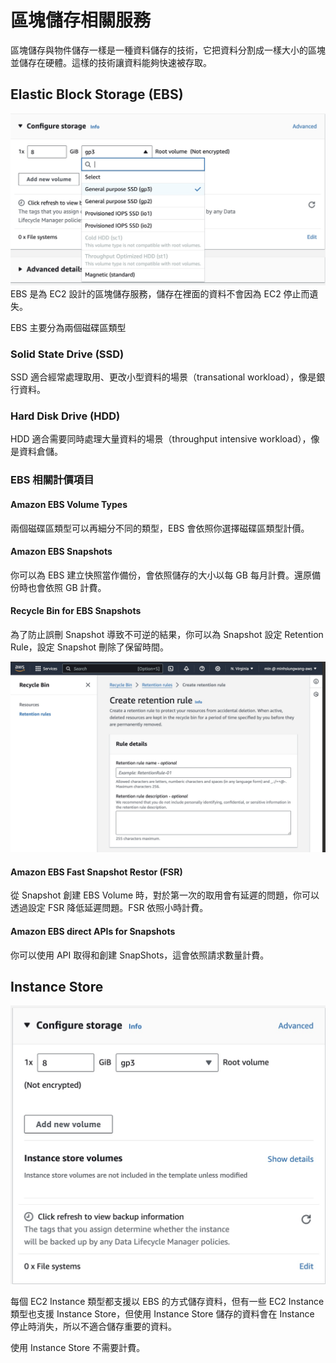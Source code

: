 # 區塊儲存相關服務

區塊儲存與物件儲存一樣是一種資料儲存的技術，它把資料分割成一樣大小的區塊並儲存在硬體。這樣的技術讓資料能夠快速被存取。

## Elastic Block Storage (EBS)

![img](./ec2-ebs-setting.jpg)
EBS 是為 EC2 設計的區塊儲存服務，儲存在裡面的資料不會因為 EC2 停止而遺失。

EBS 主要分為兩個磁碟區類型

### Solid State Drive (SSD)

SSD 適合經常處理取用、更改小型資料的場景（transational workload），像是銀行資料。

### Hard Disk Drive (HDD)

HDD 適合需要同時處理大量資料的場景（throughput intensive workload），像是資料倉儲。

### EBS 相關計價項目

#### Amazon EBS Volume Types

兩個磁碟區類型可以再細分不同的類型，EBS 會依照你選擇磁碟區類型計價。

#### Amazon EBS Snapshots

你可以為 EBS 建立快照當作備份，會依照儲存的大小以每 GB 每月計費。還原備份時也會依照 GB 計費。

#### Recycle Bin for EBS Snapshots

為了防止誤刪 Snapshot 導致不可逆的結果，你可以為 Snapshot 設定 Retention Rule，設定 Snapshot 刪除了保留時間。

![img](./ebs-recycle.jpg)

#### Amazon EBS Fast Snapshot Restor (FSR)

從 Snapshot 創建 EBS Volume 時，對於第一次的取用會有延遲的問題，你可以透過設定 FSR 降低延遲問題。FSR 依照小時計費。

#### Amazon EBS direct APIs for Snapshots

你可以使用 API 取得和創建 SnapShots，這會依照請求數量計費。

## Instance Store

![img](./ec2-instance-store-setting.jpg)

每個 EC2 Instance 類型都支援以 EBS 的方式儲存資料，但有一些 EC2 Instance 類型也支援 Instance Store，但使用 Instance Store 儲存的資料會在 Instance 停止時消失，所以不適合儲存重要的資料。

使用 Instance Store 不需要計費。

